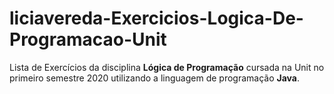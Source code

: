 # liciavereda-Exercicios-Logica-De-Programacao-Unit
 Lista de Exercícios da disciplina  **Lógica de Programação** cursada na Unit no primeiro semestre 2020 utilizando a linguagem de programação **Java**.
